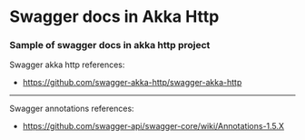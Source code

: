 
# Swagger docs in Akka Http

### Sample of swagger docs in akka http project

Swagger akka http references:

- https://github.com/swagger-akka-http/swagger-akka-http

---

Swagger annotations references:

- https://github.com/swagger-api/swagger-core/wiki/Annotations-1.5.X






